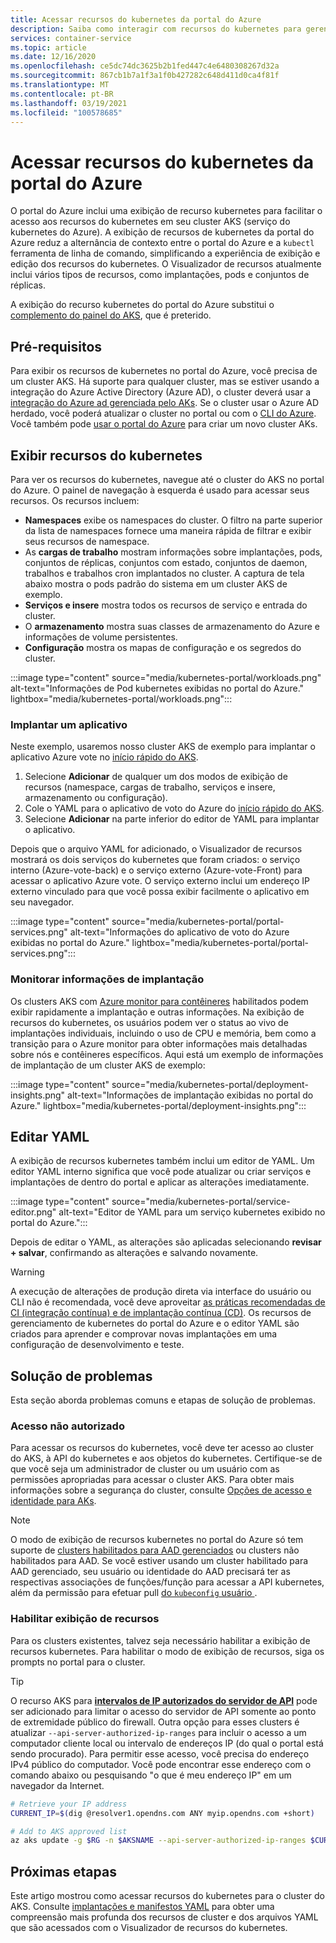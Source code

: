 ```yaml
---
title: Acessar recursos do kubernetes da portal do Azure
description: Saiba como interagir com recursos do kubernetes para gerenciar um cluster do AKS (serviço kubernetes do Azure) do portal do Azure.
services: container-service
ms.topic: article
ms.date: 12/16/2020
ms.openlocfilehash: ce5dc74dc3625b2b1fed447c4e6480308267d32a
ms.sourcegitcommit: 867cb1b7a1f3a1f0b427282c648d411d0ca4f81f
ms.translationtype: MT
ms.contentlocale: pt-BR
ms.lasthandoff: 03/19/2021
ms.locfileid: "100578685"
---
```

# <a name="access-kubernetes-resources-from-the-azure-portal"></a>Acessar recursos do kubernetes da portal do Azure

O portal do Azure inclui uma exibição de recurso kubernetes para facilitar o acesso aos recursos do kubernetes em seu cluster AKS (serviço do kubernetes do Azure). A exibição de recursos de kubernetes da portal do Azure reduz a alternância de contexto entre o portal do Azure e a `kubectl` ferramenta de linha de comando, simplificando a experiência de exibição e edição dos recursos do kubernetes. O Visualizador de recursos atualmente inclui vários tipos de recursos, como implantações, pods e conjuntos de réplicas.

A exibição do recurso kubernetes do portal do Azure substitui o [complemento do painel do AKS][kubernetes-dashboard], que é preterido.

## <a name="prerequisites"></a>Pré-requisitos

Para exibir os recursos de kubernetes no portal do Azure, você precisa de um cluster AKS. Há suporte para qualquer cluster, mas se estiver usando a integração do Azure Active Directory (Azure AD), o cluster deverá usar a [integração do Azure ad gerenciada pelo AKs][aks-managed-aad]. Se o cluster usar o Azure AD herdado, você poderá atualizar o cluster no portal ou com o [CLI do Azure][cli-aad-upgrade]. Você também pode [usar o portal do Azure][portal-cluster] para criar um novo cluster AKs.

## <a name="view-kubernetes-resources"></a>Exibir recursos do kubernetes

Para ver os recursos do kubernetes, navegue até o cluster do AKS no portal do Azure. O painel de navegação à esquerda é usado para acessar seus recursos. Os recursos incluem:

- **Namespaces** exibe os namespaces do cluster. O filtro na parte superior da lista de namespaces fornece uma maneira rápida de filtrar e exibir seus recursos de namespace.
- As **cargas de trabalho** mostram informações sobre implantações, pods, conjuntos de réplicas, conjuntos com estado, conjuntos de daemon, trabalhos e trabalhos cron implantados no cluster. A captura de tela abaixo mostra o pods padrão do sistema em um cluster AKS de exemplo.
- **Serviços e insere** mostra todos os recursos de serviço e entrada do cluster.
- O **armazenamento** mostra suas classes de armazenamento do Azure e informações de volume persistentes.
- **Configuração** mostra os mapas de configuração e os segredos do cluster.

:::image type="content" source="media/kubernetes-portal/workloads.png" alt-text="Informações de Pod kubernetes exibidas no portal do Azure." lightbox="media/kubernetes-portal/workloads.png":::

### <a name="deploy-an-application"></a>Implantar um aplicativo

Neste exemplo, usaremos nosso cluster AKS de exemplo para implantar o aplicativo Azure vote no [início rápido do AKS][portal-quickstart].

1. Selecione **Adicionar** de qualquer um dos modos de exibição de recursos (namespace, cargas de trabalho, serviços e insere, armazenamento ou configuração).
1. Cole o YAML para o aplicativo de voto do Azure do [início rápido do AKS][portal-quickstart].
1. Selecione **Adicionar** na parte inferior do editor de YAML para implantar o aplicativo. 

Depois que o arquivo YAML for adicionado, o Visualizador de recursos mostrará os dois serviços do kubernetes que foram criados: o serviço interno (Azure-vote-back) e o serviço externo (Azure-vote-Front) para acessar o aplicativo Azure vote. O serviço externo inclui um endereço IP externo vinculado para que você possa exibir facilmente o aplicativo em seu navegador.

:::image type="content" source="media/kubernetes-portal/portal-services.png" alt-text="Informações do aplicativo de voto do Azure exibidas no portal do Azure." lightbox="media/kubernetes-portal/portal-services.png":::

### <a name="monitor-deployment-insights"></a>Monitorar informações de implantação

Os clusters AKS com [Azure monitor para contêineres][enable-monitor] habilitados podem exibir rapidamente a implantação e outras informações. Na exibição de recursos do kubernetes, os usuários podem ver o status ao vivo de implantações individuais, incluindo o uso de CPU e memória, bem como a transição para o Azure monitor para obter informações mais detalhadas sobre nós e contêineres específicos. Aqui está um exemplo de informações de implantação de um cluster AKS de exemplo:

:::image type="content" source="media/kubernetes-portal/deployment-insights.png" alt-text="Informações de implantação exibidas no portal do Azure." lightbox="media/kubernetes-portal/deployment-insights.png":::

## <a name="edit-yaml"></a>Editar YAML

A exibição de recursos kubernetes também inclui um editor de YAML. Um editor YAML interno significa que você pode atualizar ou criar serviços e implantações de dentro do portal e aplicar as alterações imediatamente.

:::image type="content" source="media/kubernetes-portal/service-editor.png" alt-text="Editor de YAML para um serviço kubernetes exibido no portal do Azure.":::

Depois de editar o YAML, as alterações são aplicadas selecionando **revisar + salvar**, confirmando as alterações e salvando novamente.

>[!WARNING]
> A execução de alterações de produção direta via interface do usuário ou CLI não é recomendada, você deve aproveitar [as práticas recomendadas de CI (integração contínua) e de implantação contínua (CD)](kubernetes-action.md). Os recursos de gerenciamento de kubernetes do portal do Azure e o editor YAML são criados para aprender e comprovar novas implantações em uma configuração de desenvolvimento e teste.

## <a name="troubleshooting"></a>Solução de problemas

Esta seção aborda problemas comuns e etapas de solução de problemas.

### <a name="unauthorized-access"></a>Acesso não autorizado

Para acessar os recursos do kubernetes, você deve ter acesso ao cluster do AKS, à API do kubernetes e aos objetos do kubernetes. Certifique-se de que você seja um administrador de cluster ou um usuário com as permissões apropriadas para acessar o cluster AKS. Para obter mais informações sobre a segurança do cluster, consulte [Opções de acesso e identidade para AKs][concepts-identity].

>[!NOTE]
> O modo de exibição de recursos kubernetes no portal do Azure só tem suporte de [clusters habilitados para AAD gerenciados](managed-aad.md) ou clusters não habilitados para AAD. Se você estiver usando um cluster habilitado para AAD gerenciado, seu usuário ou identidade do AAD precisará ter as respectivas associações de funções/função para acessar a API kubernetes, além da permissão para efetuar pull [do `kubeconfig` usuário ](control-kubeconfig-access.md).

### <a name="enable-resource-view"></a>Habilitar exibição de recursos

Para os clusters existentes, talvez seja necessário habilitar a exibição de recursos kubernetes. Para habilitar o modo de exibição de recursos, siga os prompts no portal para o cluster.

> [!TIP]
> O recurso AKS para [**intervalos de IP autorizados do servidor de API**](api-server-authorized-ip-ranges.md) pode ser adicionado para limitar o acesso do servidor de API somente ao ponto de extremidade público do firewall. Outra opção para esses clusters é atualizar `--api-server-authorized-ip-ranges` para incluir o acesso a um computador cliente local ou intervalo de endereços IP (do qual o portal está sendo procurado). Para permitir esse acesso, você precisa do endereço IPv4 público do computador. Você pode encontrar esse endereço com o comando abaixo ou pesquisando "o que é meu endereço IP" em um navegador da Internet.
```bash
# Retrieve your IP address
CURRENT_IP=$(dig @resolver1.opendns.com ANY myip.opendns.com +short)

# Add to AKS approved list
az aks update -g $RG -n $AKSNAME --api-server-authorized-ip-ranges $CURRENT_IP/32

```

## <a name="next-steps"></a>Próximas etapas

Este artigo mostrou como acessar recursos do kubernetes para o cluster do AKS. Consulte [implantações e manifestos YAML][deployments] para obter uma compreensão mais profunda dos recursos de cluster e dos arquivos YAML que são acessados com o Visualizador de recursos do kubernetes.

<!-- LINKS - internal -->
[kubernetes-dashboard]: kubernetes-dashboard.md
[concepts-identity]: concepts-identity.md
[portal-quickstart]: kubernetes-walkthrough-portal.md#run-the-application
[deployments]: concepts-clusters-workloads.md#deployments-and-yaml-manifests
[aks-managed-aad]: managed-aad.md
[cli-aad-upgrade]: managed-aad.md#upgrading-to-aks-managed-azure-ad-integration
[enable-monitor]: ../azure-monitor/containers/container-insights-enable-existing-clusters.md
[portal-cluster]: kubernetes-walkthrough-portal.md